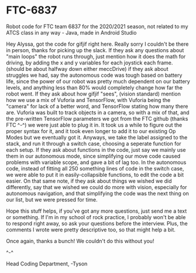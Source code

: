 # FTC-6837
Robot code for FTC team 6837 for the 2020/2021 season, not related to my ATCS class in any way - Java, made in Android Studio

Hey Alyssa, got the code for gifjif right here. Really sorry I couldn't be there in person, thanks for picking up the slack. If they ask any questions about "main loops" the 
robot runs through, just mention how it does the math for driving, by adding the x and y variables for each joystick each frame. (should be about halfway down either 
meccDrive) if they ask about struggles we had, say the autonomous code was tough based on battery life, since the power of our robot was pretty much dependent on our 
battery levels, and anything less than 80% would completely change how far the robot went. If they ask about how gifjif "sees", (vision standard) mention how we use a mix of 
Vuforia and TensorFlow, with Vuforia being the "camera" for lack of a better word, and TensorFlow stating how many there are. Vuforia was built to track objects in a camera, 
so with a mix of that, and the pre-written TensorFlow parameters we got from the FTC github (thanks FTC ^-^) we were just able to plug it in. It took us a while to figure out 
the proper syntax for it, and it took even longer to add it to our existing Op Modes but we eventually got it. Anyways, we take the label assigned to the stack, and run it 
through a switch case, choosing a seperate function for each setup. If they ask about functions in the code, just say we mainly use them in our autonomous mode, since
simplifying our move code caused problems with variable scope, and gave a bit of lag too. In the autonomous code, instead of fitting all 250 something lines of code 
in the switch case, we were able to put it in easily-collapsible functions, to edit the code a bit easier. On that same note, if they ask about things we wished we did 
differently, say that we wished we could do more with vision, especially for autonomous navigation, and that simplifying the code was the next thing on our list, but we were 
pressed for time.

Hope this stuff helps, if you've got any more questions, just send me a text or something. If I'm in my school of rock practice, I probably won't be able to respond 
right away, so ask your questions before the interview. Plus, the comments I wrote were pretty descriptive too, so that might help a bit.

Once again, thanks a bunch! We couldn't do this without you!

^-^

Head Coding Department,
-Tyson
